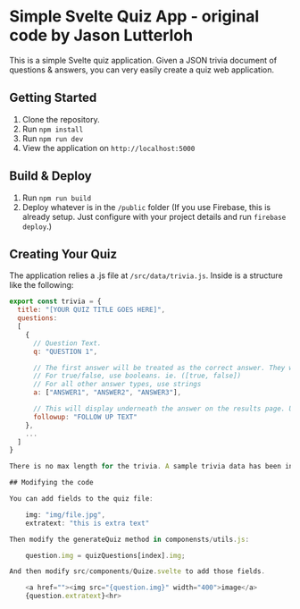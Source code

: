 # Simple Svelte Quiz App - original code by Jason Lutterloh

This is a simple Svelte quiz application. Given a JSON trivia document of questions & answers, you can very easily create a quiz web application.

## Getting Started

1. Clone the repository.
2. Run `npm install`
3. Run `npm run dev`
4. View the application on `http://localhost:5000`

## Build & Deploy

1. Run `npm run build`
2. Deploy whatever is in the `/public` folder
    (If you use Firebase, this is already setup. Just configure with your project details and run `firebase deploy`.)

## Creating Your Quiz

The application relies a .js file at `/src/data/trivia.js`. Inside is a structure like the following:

```js
export const trivia = {
  title: "[YOUR QUIZ TITLE GOES HERE]",
  questions:
  [
    {
      // Question Text.
      q: "QUESTION 1",

      // The first answer will be treated as the correct answer. They will be displayed randomly, however.
      // For true/false, use booleans. ie. ([true, false])
      // For all other answer types, use strings
      a: ["ANSWER1", "ANSWER2", "ANSWER3"],

      // This will display underneath the answer on the results page. Useful for extra information, fun facts, or clarifications
      followup: "FOLLOW UP TEXT"
    },
    ...
  ]
}

There is no max length for the trivia. A sample trivia data has been included.

## Modifying the code

You can add fields to the quiz file:

    img: "img/file.jpg",
    extratext: "this is extra text"

Then modify the generateQuiz method in componensts/utils.js:

    question.img = quizQuestions[index].img;

And then modify src/components/Quize.svelte to add those fields.

    <a href=""><img src="{question.img}" width="400">image</a>
    {question.extratext}<hr>

